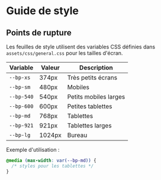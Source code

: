 # Guide de style

## Points de rupture

Les feuilles de style utilisent des variables CSS définies dans `assets/css/general.css` pour les tailles d'écran.

| Variable | Valeur | Description |
| --- | --- | --- |
| `--bp-xs` | 374px | Très petits écrans |
| `--bp-sm` | 480px | Mobiles |
| `--bp-540` | 540px | Petits mobiles larges |
| `--bp-600` | 600px | Petites tablettes |
| `--bp-md` | 768px | Tablettes |
| `--bp-921` | 921px | Tablettes larges |
| `--bp-lg` | 1024px | Bureau |

Exemple d'utilisation :

```css
@media (max-width: var(--bp-md)) {
  /* styles pour les tablettes */
}
```
